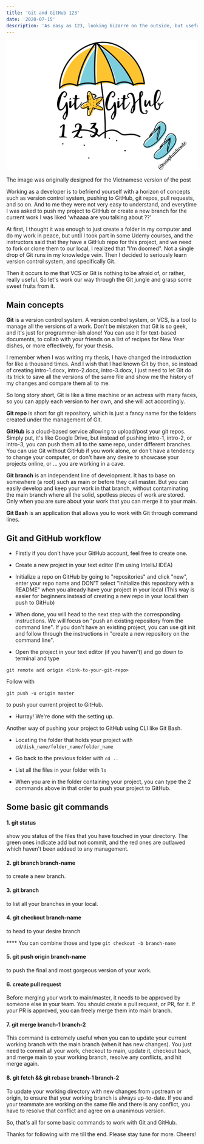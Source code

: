 ```yaml
---
title: 'Git and GitHub 123'
date: '2020-07-15'
description: 'As easy as 123, looking bizarre on the outside, but useful through the whole development line '
---
```


![Alt text here](./github.png)

<span class="image-description">The image was originally designed for the Vietnamese version of the post</span>

Working as a developer is to befriend yourself with a horizon of concepts such as version control system, pushing to GitHub, git repos, pull requests, and so on. And to me they were not very easy to understand, and everytime I was asked to push my project to GitHub or create a new branch for the current work I was liked 'whaaaa are you talking about ??'

At first, I thought it was enough to just create a folder in my computer and do my work in peace, but until I took part in some Udemy courses, and the instructors said that they have a GitHub repo for this project, and we need to fork or clone them to our local, I realized that "I'm doomed". Not a single drop of Git runs in my knowledge vein. Then I decided to seriously learn version control system, and specifically Git.

Then it occurs to me that VCS or Git is nothing to be afraid of, or rather, really useful. So let's work our way through the Git jungle and grasp some sweet fruits from it.

## Main concepts

**Git** is a version control system. A version control system, or VCS, is a tool to manage all the versions of a work. Don't be mistaken that Git is so geek, and it's just for programmer-ish alone! You can use it for text-based documents, to collab with your friends on a list of recipes for New Year dishes, or more effectively, for your thesis.

I remember when I was writing my thesis, I have changed the introduction for like a thousand times. And I wish that I had known Git by then, so instead of creating intro-1.docx, intro-2.docx, intro-3.docx, I just need to let Git do its trick to save all the versions of the same file and show me the history of my changes and compare them all to me.

So long story short, Git is like a time machine or an actress with many faces, so you can apply each version to her own, and she will act accordingly.

**Git repo** is short for git repository, which is just a fancy name for the folders created under the management of Git.

**GitHub** is a cloud-based service allowing to upload/post your git repos. Simply put, it's like Google Drive, but instead of pushing intro-1, intro-2, or intro-3, you can push them all to the same repo, under different branches. You can use Git without GitHub if you work alone, or don't have a tendency to change your computer, or don't have any desire to showcase your projects online, or ... you are working in a cave.

**Git branch** is an independent line of development. It has to base on somewhere (a root) such as main or before they call master. But you can easily develop and keep your work in that branch, without contaminating the main branch where all the solid, spotless pieces of work are stored. Only when you are sure about your work that you can merge it to your main.

**Git Bash** is an application that allows you to work with Git through command lines.

## Git and GitHub workflow

- Firstly if you don't have your GitHub account, feel free to create one.
  
- Create a new project in your text editor (I'm using IntelliJ IDEA)

- Initialize a repo on GitHub by going to "repositories" and click "new", enter your repo name and DON'T select  "Initialize this repository with a README" when you already have your project in your local (This way is easier for beginners instead of creating a new repo in your local then push to GitHub)

- When done, you will head to the next step with the corresponding instructions. We will focus on "push an existing repository from the command line". If you don't have an existing project, you can use git init and follow through the instructions in "create a new repository on the command line".

- Open the project in your text editor (if you haven't) and go down to terminal and type
```  
git remote add origin <link-to-your-git-repo>
```
Follow with
```
git push -u origin master
```
to push your current project to GitHub.

- Hurray! We're done with the setting up.

Another way of pushing your project to GitHub using CLI like Git Bash. 
  
- Locating the folder that holds your project with `cd/disk_name/folder_name/folder_name`

- Go back to the previous folder with `cd ..`

- List all the files in your folder with `ls`

- When you are in the folder containing your project, you can type the 2 commands above in that order to push your project to GitHub.

## Some basic git commands

#### 1. git status

show you status of the files that you have touched in your directory. The green ones indicate add but not commit, and the red ones are outlawed which haven't been addeed to any management. 

#### 2. git branch branch-name

to create a new branch. 

#### 3. git branch 

to list all your branches in your local. 

#### 4. git checkout branch-name

to head to your desire branch

**** You can combine those and type `git checkout -b branch-name`

#### 5. git push origin branch-name

to push the final and most gorgeous version of your work. 

#### 6. create pull request

Before merging your work to main/master, it needs to be approved by someone else in your team. You should create a pull request, or PR, for it. If your PR is approved, you can freely merge them into main branch. 

#### 7. git merge branch-1 branch-2

This command is extremely useful when you can to update your current working branch with the main branch (when it has new changes). You just need to commit all your work, checkout to main, update it, checkout back, and merge main to your working branch, resolve any conflicts, and hit merge again. 

#### 8. git fetch && git rebase branch-1 branch-2

To update your working directory with new changes from upstream or origin, to ensure that your working branch is always up-to-date. If you and your teammate are working on the same file and there is any conflict, you have to resolve that conflict and agree on a unanimous version.

So, that's all for some basic commands to work with Git and GitHub. 

Thanks for following with me till the end. Please stay tune for more. Cheers!

